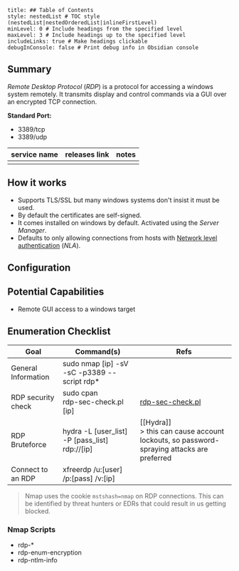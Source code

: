 ```table-of-contents
title: ## Table of Contents
style: nestedList # TOC style (nestedList|nestedOrderedList|inlineFirstLevel)
minLevel: 0 # Include headings from the specified level
maxLevel: 3 # Include headings up to the specified level
includeLinks: true # Make headings clickable
debugInConsole: false # Print debug info in Obsidian console
```

## Summary
*Remote Desktop Protocol* (*RDP*) is a protocol for accessing a windows system remotely. It transmits display and control commands via a GUI over an encrypted TCP connection.

**Standard Port:** 
- 3389/tcp
- 3389/udp

| service name | releases link | notes |
| ------------ | ------------- | ----- |
|              |               |       |
## How it works
- Supports TLS/SSL but many windows systems don't insist it must be used. 
- By default the certificates are self-signed.
- It comes installed on windows by default. Activated using the *Server Manager*.
- Defaults to only allowing connections from hosts with [Network level authentication](https://en.wikipedia.org/wiki/Network_Level_Authentication) (*NLA*).

## Configuration


## Potential Capabilities
- Remote GUI access to a windows target

## Enumeration Checklist

| Goal                | Command(s)                                     | Refs                                                                                       |
| ------------------- | ---------------------------------------------- | ------------------------------------------------------------------------------------------ |
| General Information | sudo nmap [ip] -sV -sC -p3389 --script rdp*    |                                                                                            |
| RDP security check  | sudo cpan<br>rdp-sec-check.pl [ip]<br>         | [rdp-sec-check.pl](https://github.com/CiscoCXSecurity/rdp-sec-check)                       |
| RDP Bruteforce      | hydra -L [user_list] -P [pass_list] rdp://[ip] | [[Hydra]]<br>> this can cause account lockouts, so password-spraying attacks are preferred |
| Connect to an RDP   | xfreerdp /u:[user] /p:[pass] /v:[ip]           |                                                                                            |
> Nmap uses the cookie `mstshash=nmap` on RDP connections. This can be identified by threat hunters or EDRs that could result in us getting blocked.
### Nmap Scripts
- rdp-*
- rdp-enum-encryption
- rdp-ntlm-info